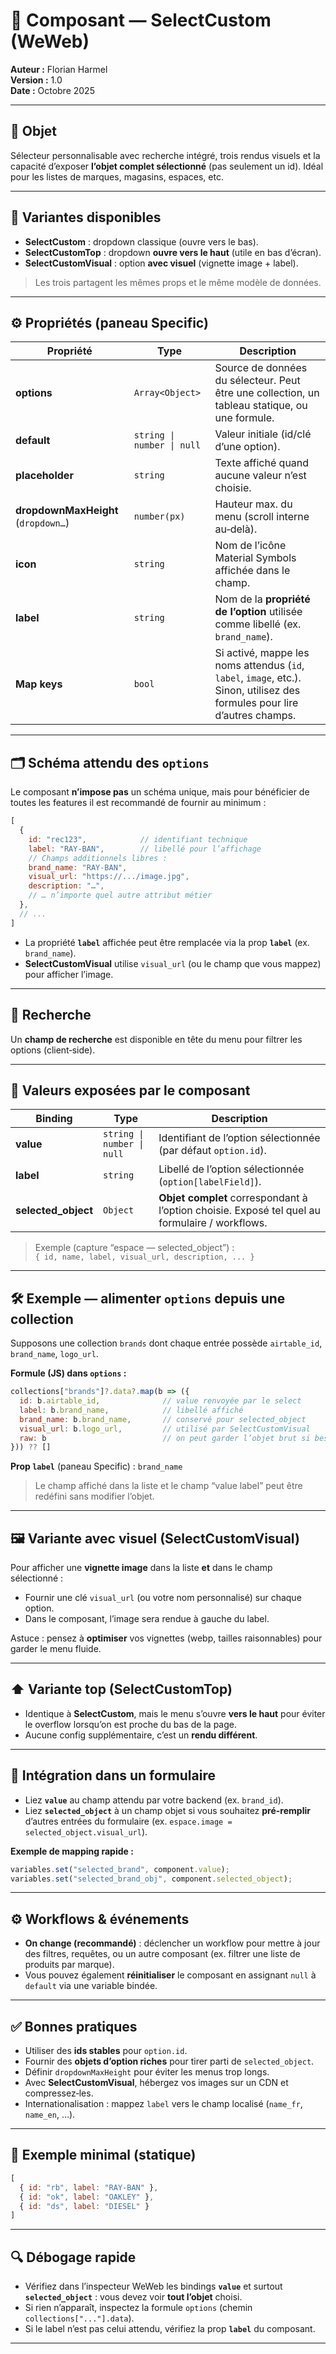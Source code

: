 
# 🔽 Composant — SelectCustom (WeWeb)

**Auteur :** Florian Harmel  
**Version :** 1.0  
**Date :** Octobre 2025  

---

## 🎯 Objet
Sélecteur personnalisable avec recherche intégré, trois rendus visuels et la capacité d’exposer **l’objet complet sélectionné** (pas seulement un id). Idéal pour les listes de marques, magasins, espaces, etc.

---

## 🧩 Variantes disponibles
- **SelectCustom** : dropdown classique (ouvre vers le bas).  
- **SelectCustomTop** : dropdown **ouvre vers le haut** (utile en bas d’écran).  
- **SelectCustomVisual** : option **avec visuel** (vignette image + label).

> Les trois partagent les mêmes props et le même modèle de données.

---

## ⚙️ Propriétés (paneau Specific)

| Propriété | Type | Description |
|---|---|---|
| **options** | `Array<Object>` | Source de données du sélecteur. Peut être une collection, un tableau statique, ou une formule. |
| **default** | `string \| number \| null` | Valeur initiale (id/clé d’une option). |
| **placeholder** | `string` | Texte affiché quand aucune valeur n’est choisie. |
| **dropdownMaxHeight** (`dropdown…`) | `number(px)` | Hauteur max. du menu (scroll interne au‑delà). |
| **icon** | `string` | Nom de l’icône Material Symbols affichée dans le champ. |
| **label** | `string` | Nom de la **propriété de l’option** utilisée comme libellé (ex. `brand_name`). |
| **Map keys** | `bool` | Si activé, mappe les noms attendus (`id`, `label`, `image`, etc.). Sinon, utilisez des formules pour lire d’autres champs. |

---

## 🗂️ Schéma attendu des `options`

Le composant **n’impose pas** un schéma unique, mais pour bénéficier de toutes les features il est recommandé de fournir au minimum :

```js
[
  {
    id: "rec123",            // identifiant technique
    label: "RAY-BAN",        // libellé pour l’affichage
    // Champs additionnels libres :
    brand_name: "RAY-BAN",
    visual_url: "https://.../image.jpg",
    description: "…",
    // … n’importe quel autre attribut métier
  },
  // ...
]
```

- La propriété **`label`** affichée peut être remplacée via la prop **`label`** (ex. `brand_name`).  
- **SelectCustomVisual** utilise `visual_url` (ou le champ que vous mappez) pour afficher l’image.

---

## 🔎 Recherche
Un **champ de recherche** est disponible en tête du menu pour filtrer les options (client‑side).

---

## 🧠 Valeurs exposées par le composant

| Binding | Type | Description |
|---|---|---|
| **value** | `string \| number \| null` | Identifiant de l’option sélectionnée (par défaut `option.id`). |
| **label** | `string` | Libellé de l’option sélectionnée (`option[labelField]`). |
| **selected_object** | `Object` | **Objet complet** correspondant à l’option choisie. Exposé tel quel au formulaire / workflows. |

> Exemple (capture “espace — selected_object”) :  
> `{ id, name, label, visual_url, description, ... }`

---

## 🛠️ Exemple — alimenter `options` depuis une collection

Supposons une collection `brands` dont chaque entrée possède `airtable_id`, `brand_name`, `logo_url`.

**Formule (JS) dans `options` :**
```js
collections["brands"]?.data?.map(b => ({
  id: b.airtable_id,              // value renvoyée par le select
  label: b.brand_name,            // libellé affiché
  brand_name: b.brand_name,       // conservé pour selected_object
  visual_url: b.logo_url,         // utilisé par SelectCustomVisual
  raw: b                          // on peut garder l’objet brut si besoin
})) ?? []
```

**Prop `label`** (paneau Specific) : `brand_name`  
> Le champ affiché dans la liste et le champ “value label” peut être redéfini sans modifier l’objet.

---

## 🖼️ Variante avec visuel (SelectCustomVisual)

Pour afficher une **vignette image** dans la liste **et** dans le champ sélectionné :
- Fournir une clé `visual_url` (ou votre nom personnalisé) sur chaque option.  
- Dans le composant, l’image sera rendue à gauche du label.

Astuce : pensez à **optimiser** vos vignettes (webp, tailles raisonnables) pour garder le menu fluide.

---

## ⬆️ Variante top (SelectCustomTop)

- Identique à **SelectCustom**, mais le menu s’ouvre **vers le haut** pour éviter le overflow lorsqu’on est proche du bas de la page.  
- Aucune config supplémentaire, c’est un **rendu différent**.

---

## 🔗 Intégration dans un formulaire

- Liez **`value`** au champ attendu par votre backend (ex. `brand_id`).  
- Liez **`selected_object`** à un champ objet si vous souhaitez **pré-remplir** d’autres entrées du formulaire (ex. `espace.image = selected_object.visual_url`).

**Exemple de mapping rapide :**
```js
variables.set("selected_brand", component.value);
variables.set("selected_brand_obj", component.selected_object);
```

---

## ⚙️ Workflows & événements

- **On change (recommandé)** : déclencher un workflow pour mettre à jour des filtres, requêtes, ou un autre composant (ex. filtrer une liste de produits par marque).  
- Vous pouvez également **réinitialiser** le composant en assignant `null` à `default` via une variable bindée.

---

## ✅ Bonnes pratiques

- Utiliser des **ids stables** pour `option.id`.  
- Fournir des **objets d’option riches** pour tirer parti de `selected_object`.  
- Définir `dropdownMaxHeight` pour éviter les menus trop longs.  
- Avec **SelectCustomVisual**, hébergez vos images sur un CDN et compressez‑les.  
- Internationalisation : mappez `label` vers le champ localisé (`name_fr`, `name_en`, …).

---

## 🧪 Exemple minimal (statique)

```js
[
  { id: "rb", label: "RAY-BAN" },
  { id: "ok", label: "OAKLEY" },
  { id: "ds", label: "DIESEL" }
]
```

---

## 🔍 Débogage rapide

- Vérifiez dans l’inspecteur WeWeb les bindings **`value`** et surtout **`selected_object`** : vous devez voir **tout l’objet** choisi.  
- Si rien n’apparaît, inspectez la formule `options` (chemin `collections["..."].data`).  
- Si le label n’est pas celui attendu, vérifiez la prop **`label`** du composant.

---
